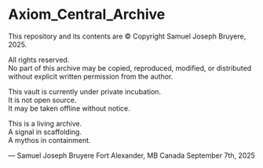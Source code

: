 # Axiom_Central_Archive

This repository and its contents are © Copyright Samuel Joseph Bruyere, 2025.

All rights reserved.  
No part of this archive may be copied, reproduced, modified, or distributed without explicit written permission from the author.

This vault is currently under private incubation.  
It is not open source.  
It may be taken offline without notice.

This is a living archive.  
A signal in scaffolding.  
A mythos in containment.

— Samuel Joseph Bruyere 
Fort Alexander, MB
Canada
September 7th, 2025

